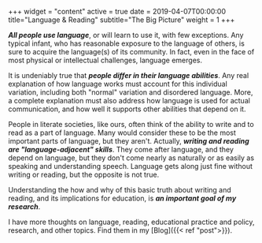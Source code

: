 +++
widget = "content"
active = true
date = 2019-04-07T00:00:00
title="Language & Reading"
subtitle="The Big Picture"
weight = 1
+++

***All people use language***, or will learn to use it, with few
exceptions. Any typical infant, who has reasonable exposure to the
language of others, is sure to acquire the language(s) of its
community. In fact, even in the face of most physical or intellectual
challenges, language emerges.

It is undeniably true that ***people differ in their language
abilities***. Any real explanation of how language works must account
for this individual variation, including both "normal" variation and
disordered language. More, a complete explanation must also address
how language is used for actual communication, and how well it
supports other abilities that depend on it.

People in literate societies, like ours, often think of the ability to
write and to read as a part of language. Many would consider these to
be the most important parts of language, but they aren't. Actually,
***writing and reading are "language-adjacent" skills***. They come
after language, and they depend on language, but they don't come
nearly as naturally or as easily as speaking and understanding
speech. Language gets along just fine without writing or reading, but
the opposite is not true.

Understanding the how and why of this basic truth about writing and
reading, and its implications for education, is ***an important goal
of my research***.

I have more thoughts on language, reading, educational practice and
policy, research, and other topics. Find them in my [Blog]({{< ref "post">}}).
